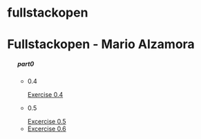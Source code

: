 # fullstackopen
<h1> Fullstackopen - Mario Alzamora</h1>

<ul>
    <h5>part0</h5>
    <ul>
        <li>
            <p>0.4</p>
            <a href="https://www.websequencediagrams.com/?lz=dGl0bGUgVXNlciB3cml0ZXMgc29tZXRoaW5nIGluIHRoZSBJbnB1dCBUZXh0IEZpZWxkIGFuZCBjbGlja3MgU3VibWl0Cgpicm93c2VyLT5zZXJ2ZXI6IEhUVFAgUE9TVCBodHRwczovL3N0dWRpZXMuY3MuaGVsc2lua2kuZmkvZXhhbXBsZWFwcC9uZXdfbm90ZSAocGF5bG9hZCAtPiB7bm90ZTogTmV3IE5vdGV9KSAKAF4GLS0-AG8HOiBIVE1MLWNvZGUAchdHRQBcLG1haW4uY3NzAFYTABIJAB9JagBOGWpzCgoAggoFb3ZlciAAgWQIAIJjCCBzdGFydHMgZXhlY3V0aW5nIGpzAIF9BnRoYXQgcmVxdWVzdHMgSlNPTiBkYXRhIGZyb20gAIMaBiAKZW5kIG5vdGUAgyMYAIIELmRhdGEuanNvbgCDCRNbeyBjb250ZW50OiAiSFRNTCBpcyBlYXN5IiwgZGF0ZTogIjIwMTktMDUtMjMiIH0sIC4uLl0AgV4dAIFuBmVzAIUaBWV2ZW50IGhhbmRsZXIAgXUIbmRlcnMAgVwFcyB0byBkaXNwbGF5AIFtCQ&s=default" target="_blank">Exercise 0.4</a>
        </li>
        <li>
            <p>0.5</p>
            <a href="https://www.websequencediagrams.com/?lz=dGl0bGUgVXNlciB2aXNpdHMgTm90ZXMgU1BBCgpicm93c2VyLT5zZXJ2ZXI6IEhUVFAgR0VUIGh0dHBzOi8vc3R1ZGllcy5jcy5oZWxzaW5raS5maS9leGFtcGxlYXBwL3NwYQoAOQYtLT4ASgc6IEhUTUwtY29kZQAfRW1haW4uY3NzAFYTABIJAIEFRy5qAFIUABIHCm5vdGUgb3ZlciAAgWIIAII8CCBzdGFydHMgZXhlY3V0aW5nIGpzAIF7BnRoYXQgcmVxdWVzdHMgSlNPTiBkYXRhIGZyb20gAIJzBgplbmQgbm90ZQCCTUZkYXRhLmpzb24AgwYTW3sgY29udGVudDogIkhUTUwgaXMgZWFzeSIsIGRhdGU6ICIyMDE5LTA1LTIzIiB9LCAuLi5dAIFdHQCBbQZlcyB0aGUgZXZlbnQgaGFuZGxlcgCBdAhuZGVycwCBXAVzIHRvIGRpc3BsYXkAgWwK&s=default" target="_blank">Excercise 0.5</a>
        </li>
        <li>
            <a href="https://www.websequencediagrams.com/?lz=dGl0bGUgVXNlciBjcmVhdGVzIGEgTmV3IG5vdGUgZnJvbSBTUEEgSW5wdXQgRmllbGQKCgAWBW92ZXIgIGJyb3dzZXIKQgACBiBleGVjdXRlcyBoYW5kbGVyCmFuZCByZWRyYXdzIGFsbCB0aGUAVgVzLgpUaGVuIHNlbmRzIG4AaQh0byBzZXJ2ZXIuCmVuZACBAAUKCgBeBy0-ABUGOiBIVFRQIFBPU1QgaHR0cHM6Ly9zdHVkaWVzLmNzLmhlbHNpbmtpLmZpL2V4YW1wbGVhcHAvbmV3X25vdGVfc3BhAIE8BnJpZ2h0IG9mAGsHCnBheWxvYWQKewogICAgY29udGVudDoAgRMJLCAAEwVkYXRlOiAiMjAyMi0wNy0yOVQxOTo0MDozMy4wMjhaIgp9AIEwCgCBRQYtLT4AgiAHOiBKU09OICBSZXNwb25zZSAieyJtZXNzYWdlIjoiAIJtBQCCfwZkIn0iCg&s=default" target="_blank">Excercise 0.6</a>
        </li>
    </ul>
</ul>